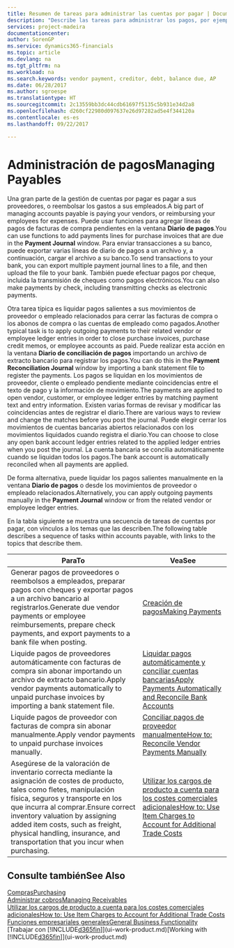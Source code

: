 ```yaml
---
title: Resumen de tareas para administrar las cuentas por pagar | Documentos de Microsoft
description: "Describe las tareas para administrar los pagos, por ejemplo, los pagos a acreedores o la liquidación de pagos salientes en movimientos para cerrar facturas o abonos."
services: project-madeira
documentationcenter: 
author: SorenGP
ms.service: dynamics365-financials
ms.topic: article
ms.devlang: na
ms.tgt_pltfrm: na
ms.workload: na
ms.search.keywords: vendor payment, creditor, debt, balance due, AP
ms.date: 06/28/2017
ms.author: sgroespe
ms.translationtype: HT
ms.sourcegitcommit: 2c13559bb3dc44cdb61697f5135c5b931e34d2a8
ms.openlocfilehash: d260cf22980d097637e26d97282ad5e4f344120a
ms.contentlocale: es-es
ms.lasthandoff: 09/22/2017

---
```

# <a name="managing-payables"></a><span data-ttu-id="5633c-103">Administración de pagos</span><span class="sxs-lookup"><span data-stu-id="5633c-103">Managing Payables</span></span>
<span data-ttu-id="5633c-104">Una gran parte de la gestión de cuentas por pagar es pagar a sus proveedores, o reembolsar los gastos a sus empleados.</span><span class="sxs-lookup"><span data-stu-id="5633c-104">A big part of managing accounts payable is paying your vendors, or reimbursing your employees for expenses.</span></span> <span data-ttu-id="5633c-105">Puede usar funciones para agregar líneas de pagos de facturas de compra pendientes en la ventana **Diario de pagos**.</span><span class="sxs-lookup"><span data-stu-id="5633c-105">You can use functions to add payments lines for purchase invoices that are due in the **Payment Journal** window.</span></span> <span data-ttu-id="5633c-106">Para enviar transacciones a su banco, puede exportar varias líneas de diario de pagos a un archivo y, a continuación, cargar el archivo a su banco.</span><span class="sxs-lookup"><span data-stu-id="5633c-106">To send transactions to your bank, you can export multiple payment journal lines to a file, and then upload the file to your bank.</span></span> <span data-ttu-id="5633c-107">También puede efectuar pagos por cheque, incluida la transmisión de cheques como pagos electrónicos.</span><span class="sxs-lookup"><span data-stu-id="5633c-107">You can also make payments by check, including transmitting checks as electronic payments.</span></span>

<span data-ttu-id="5633c-108">Otra tarea típica es liquidar pagos salientes a sus movimientos de proveedor o empleado relacionados para cerrar las facturas de compra o los abonos de compra o las cuentas de empleado como pagados.</span><span class="sxs-lookup"><span data-stu-id="5633c-108">Another typical task is to apply outgoing payments to their related vendor or employee ledger entries in order to close purchase invoices, purchase credit memos, or employee accounts as paid.</span></span> <span data-ttu-id="5633c-109">Puede realizar esta acción en la ventana **Diario de conciliación de pagos** importando un archivo de extracto bancario para registrar los pagos.</span><span class="sxs-lookup"><span data-stu-id="5633c-109">You can do this in the **Payment Reconciliation Journal** window by importing a bank statement file to register the payments.</span></span> <span data-ttu-id="5633c-110">Los pagos se liquidan en los movimientos de proveedor, cliente o empleado pendiente mediante coincidencias entre el texto de pago y la información de movimiento.</span><span class="sxs-lookup"><span data-stu-id="5633c-110">The payments are applied to open vendor, customer, or employee ledger entries by matching payment text and entry information.</span></span> <span data-ttu-id="5633c-111">Existen varias formas de revisar y modificar las coincidencias antes de registrar el diario.</span><span class="sxs-lookup"><span data-stu-id="5633c-111">There are various ways to review and change the matches before you post the journal.</span></span> <span data-ttu-id="5633c-112">Puede elegir cerrar los movimientos de cuentas bancarias abiertos relacionados con los movimientos liquidados cuando registra el diario.</span><span class="sxs-lookup"><span data-stu-id="5633c-112">You can choose to close any open bank account ledger entries related to the applied ledger entries when you post the journal.</span></span> <span data-ttu-id="5633c-113">La cuenta bancaria se concilia automáticamente cuando se liquidan todos los pagos.</span><span class="sxs-lookup"><span data-stu-id="5633c-113">The bank account is automatically reconciled when all payments are applied.</span></span>

<span data-ttu-id="5633c-114">De forma alternativa, puede liquidar los pagos salientes manualmente en la ventana **Diario de pagos** o desde los movimientos de proveedor o empleado relacionados.</span><span class="sxs-lookup"><span data-stu-id="5633c-114">Alternatively, you can apply outgoing payments manually in the **Payment Journal** window or from the related vendor or employee ledger entries.</span></span>

<span data-ttu-id="5633c-115">En la tabla siguiente se muestra una secuencia de tareas de cuentas por pagar, con vínculos a los temas que las describen.</span><span class="sxs-lookup"><span data-stu-id="5633c-115">The following table describes a sequence of tasks within accounts payable, with links to the topics that describe them.</span></span>

| <span data-ttu-id="5633c-116">Para</span><span class="sxs-lookup"><span data-stu-id="5633c-116">To</span></span> | <span data-ttu-id="5633c-117">Vea</span><span class="sxs-lookup"><span data-stu-id="5633c-117">See</span></span> |
| --- | --- |
| <span data-ttu-id="5633c-118">Generar pagos de proveedores o reembolsos a empleados, preparar pagos con cheques y exportar pagos a un archivo bancario al registrarlos.</span><span class="sxs-lookup"><span data-stu-id="5633c-118">Generate due vendor payments or employee reimbursements, prepare check payments, and export payments to a bank file when posting.</span></span> |[<span data-ttu-id="5633c-119">Creación de pagos</span><span class="sxs-lookup"><span data-stu-id="5633c-119">Making Payments</span></span>](payables-make-payments.md) |
| <span data-ttu-id="5633c-120">Liquide pagos de proveedores automáticamente con facturas de compra sin abonar importando un archivo de extracto bancario.</span><span class="sxs-lookup"><span data-stu-id="5633c-120">Apply vendor payments automatically to unpaid purchase invoices by importing a bank statement file.</span></span> |[<span data-ttu-id="5633c-121">Liquidar pagos automáticamente y conciliar cuentas bancarias</span><span class="sxs-lookup"><span data-stu-id="5633c-121">Apply Payments Automatically and Reconcile Bank Accounts</span></span>](receivables-apply-payments-auto-reconcile-bank-accounts.md) |
| <span data-ttu-id="5633c-122">Liquide pagos de proveedor con facturas de compra sin abonar manualmente.</span><span class="sxs-lookup"><span data-stu-id="5633c-122">Apply vendor payments to unpaid purchase invoices manually.</span></span> |[<span data-ttu-id="5633c-123">Conciliar pagos de proveedor manualmente</span><span class="sxs-lookup"><span data-stu-id="5633c-123">How to: Reconcile Vendor Payments Manually</span></span>](payables-how-apply-purchase-transactions-manually.md) |
|<span data-ttu-id="5633c-124">Asegúrese de la valoración de inventario correcta mediante la asignación de costes de producto, tales como fletes, manipulación física, seguros y transporte en los que incurra al comprar.</span><span class="sxs-lookup"><span data-stu-id="5633c-124">Ensure correct inventory valuation by assigning added item costs, such as freight, physical handling, insurance, and transportation that you incur when purchasing.</span></span>|[<span data-ttu-id="5633c-125">Utilizar los cargos de producto a cuenta para los costes comerciales adicionales</span><span class="sxs-lookup"><span data-stu-id="5633c-125">How to: Use Item Charges to Account for Additional Trade Costs</span></span>](payables-how-assign-item-charges.md)|

## <a name="see-also"></a><span data-ttu-id="5633c-126">Consulte también</span><span class="sxs-lookup"><span data-stu-id="5633c-126">See Also</span></span>
[<span data-ttu-id="5633c-127">Compras</span><span class="sxs-lookup"><span data-stu-id="5633c-127">Purchasing</span></span>](purchasing-manage-purchasing.md)  
[<span data-ttu-id="5633c-128">Administrar cobros</span><span class="sxs-lookup"><span data-stu-id="5633c-128">Managing Receivables</span></span>](receivables-manage-receivables.md)  
[<span data-ttu-id="5633c-129">Utilizar los cargos de producto a cuenta para los costes comerciales adicionales</span><span class="sxs-lookup"><span data-stu-id="5633c-129">How to: Use Item Charges to Account for Additional Trade Costs</span></span>](payables-how-assign-item-charges.md)  
[<span data-ttu-id="5633c-130">Funciones empresariales generales</span><span class="sxs-lookup"><span data-stu-id="5633c-130">General Business Functionality</span></span>](ui-across-business-areas.md)  
<span data-ttu-id="5633c-131">[Trabajar con [!INCLUDE[d365fin](includes/d365fin_md.md)]](ui-work-product.md)</span><span class="sxs-lookup"><span data-stu-id="5633c-131">[Working with [!INCLUDE[d365fin](includes/d365fin_md.md)]](ui-work-product.md)</span></span>

